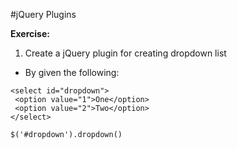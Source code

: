 #jQuery Plugins

**Exercise:**

01. Create a jQuery plugin for creating dropdown list
 * By given the following:
 ```
 <select id="dropdown">
  <option value="1">One</option>
  <option value="2">Two</option>
 </select>
 ```
 ```
 $('#dropdown').dropdown()
 ```

